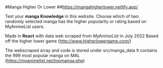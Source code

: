 #Manga Higher Or Lower ##https://mangahigherlower.netlify.app/

Test your **manga Knowledge** in this website. Choose which of two randomly selected manga has the higher popularity or rating based on MyAnimeList users.

Made in **React** with data web scraped from _MyAnimeList_ in July 2022
Based off the higher lower game (http://www.higherlowergame.com/)

The webscraped array and code is stored under src/manga_data
It contains the 999 most popular manga on MAL (https://myanimelist.net/topmanga.php)
